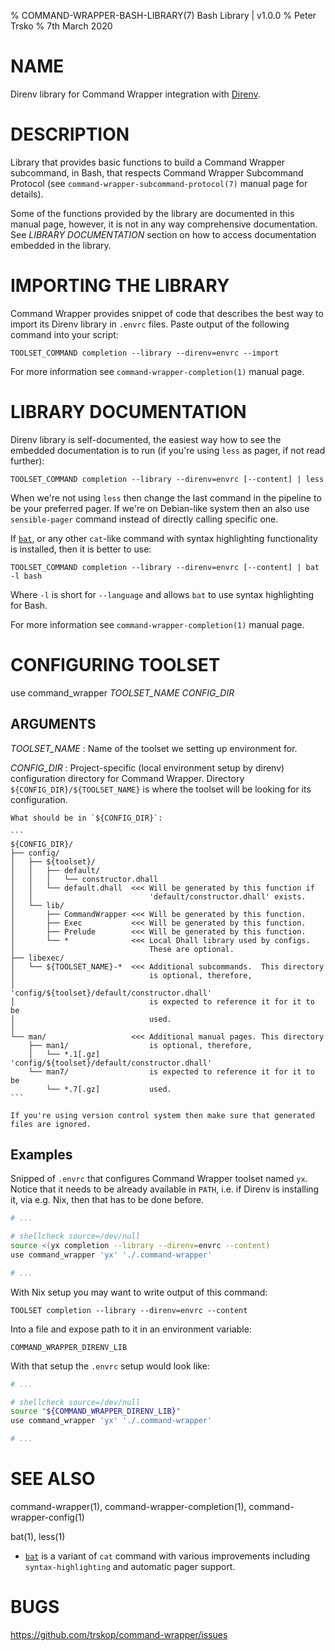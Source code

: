 % COMMAND-WRAPPER-BASH-LIBRARY(7) Bash Library | v1.0.0
% Peter Trsko
% 7th March 2020


# NAME

Direnv library for Command Wrapper integration with [Direnv](https://direnv.net).


# DESCRIPTION

Library that provides basic functions to build a Command Wrapper subcommand, in
Bash, that respects Command Wrapper Subcommand Protocol (see
`command-wrapper-subcommand-protocol(7)` manual page for details).

Some of the functions provided by the library are documented in this manual
page, however, it is not in any way comprehensive documentation.   See
*LIBRARY DOCUMENTATION* section on how to access documentation embedded in the
library.


# IMPORTING THE LIBRARY

Command Wrapper provides snippet of code that describes the best way to import
its Direnv library in `.envrc` files.  Paste output of the following command
into your script:

```
TOOLSET_COMMAND completion --library --direnv=envrc --import
```

For more information see `command-wrapper-completion(1)` manual page.


# LIBRARY DOCUMENTATION

Direnv library is self-documented, the easiest way how to see the embedded
documentation is to run (if you're using `less` as pager, if not read further):

```
TOOLSET_COMMAND completion --library --direnv=envrc [--content] | less
```

When we're not using `less` then change the last command in the pipeline to be
your preferred pager. If we're on Debian-like system then an also use
`sensible-pager` command instead of directly calling specific one.

If [`bat`](https://github.com/sharkdp/bat), or any other `cat`-like command
with syntax highlighting functionality is installed, then it is better to use:

```
TOOLSET_COMMAND completion --library --direnv=envrc [--content] | bat -l bash
```

Where `-l` is short for `--language` and allows `bat` to use syntax
highlighting for Bash.

For more information see `command-wrapper-completion(1)` manual page.


# CONFIGURING TOOLSET

use command\_wrapper *TOOLSET\_NAME* *CONFIG\_DIR*

## ARGUMENTS

*TOOLSET\_NAME*
:   Name of the toolset we setting up environment for.

*CONFIG\_DIR*
:   Project-specific (local environment setup by direnv) configuration
    directory for Command Wrapper. Directory `${CONFIG_DIR}/${TOOLSET_NAME}`
    is where the toolset will be looking for its configuration.

    What should be in `${CONFIG_DIR}`:

    ```
    ${CONFIG_DIR}/
    ├── config/
    │   ├── ${toolset}/
    │   │   ├── default/
    │   │   │   └── constructor.dhall
    │   │   └── default.dhall  <<< Will be generated by this function if
    │   │                          'default/constructor.dhall' exists.
    │   └── lib/
    │       ├── CommandWrapper <<< Will be generated by this function.
    │       ├── Exec           <<< Will be generated by this function.
    │       ├── Prelude        <<< Will be generated by this function.
    │       └── *              <<< Local Dhall library used by configs.
    │                              These are optional.
    ├── libexec/
    │   └── ${TOOLSET_NAME}-*  <<< Additional subcommands.  This directory
    │                              is optional, therefore,
    │                              'config/${toolset}/default/constructor.dhall'
    │                              is expected to reference it for it to be
    │                              used.
    │
    └── man/                   <<< Additional manual pages. This directory
        ├── man1/                  is optional, therefore,
        │   └── *.1[.gz]           'config/${toolset}/default/constructor.dhall'
        └── man7/                  is expected to reference it for it to be
            └── *.7[.gz]           used.
    ```

    If you're using version control system then make sure that generated
    files are ignored.

## Examples

Snipped of `.envrc` that configures Command Wrapper toolset named `yx`.  Notice
that it needs to be already available in `PATH`, i.e. if Direnv is installing
it, via e.g. Nix, then that has to be done before.

```Bash
# ...

# shellcheck source=/dev/null
source <(yx completion --library --direnv=envrc --content)
use command_wrapper 'yx' './.command-wrapper'

# ...
```

With Nix setup you may want to write output of this command:

```
TOOLSET completion --library --direnv=envrc --content
```

Into a file and expose path to it in an environment variable:

```
COMMAND_WRAPPER_DIRENV_LIB
```

With that setup the `.envrc` setup would look like:

```Bash
# ...

# shellcheck source=/dev/null
source "${COMMAND_WRAPPER_DIRENV_LIB}"
use command_wrapper 'yx' './.command-wrapper'

# ...
```


# SEE ALSO

command-wrapper(1), command-wrapper-completion(1), command-wrapper-config(1)

bat(1), less(1)

*   [`bat`](https://github.com/sharkdp/bat) is a variant of `cat` command with
    various improvements including `syntax-highlighting` and automatic pager
    support.


# BUGS

<https://github.com/trskop/command-wrapper/issues>
